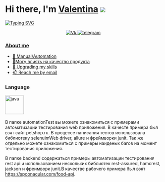 # Hi there, I'm [Valentina](https://daniilshat.ru/) ![](https://github.com/blackcater/blackcater/raw/main/images/Hi.gif) 
[![Typing SVG](https://readme-typing-svg.herokuapp.com?color=%2336BCF7&lines=QA+engeneer+from+Russia+🇷🇺)](https://git.io/typing-svg)

<div id="socials" align="center">
<a href="https://vk.com/valentinaplatonova">
		<img src="https://img.shields.io/badge/vk-blue?style=for-the-badge&logo=vk&logoColor=whit" alt="Vk"/>
<a href="https://t.me/v_platonova1">
		<img src="https://img.shields.io/badge/telegram-blue?style=for-the-badge&logo=telegram&logoColor=whit" alt="telegram"/>
</div>
	

### About me
- 🌱 Manual/Automation 
- 📝Могу влиять на качество продукта
- 📄 Upgrading my skills
- 📫 Reach me by [email](mailto:vs_platonova@vk.com)
### Language
<img src="https://cdn.jsdelivr.net/gh/devicons/devicon/icons/java/java-plain-wordmark.svg" title="java" width="60" height="60"/>&nbsp;
	
	


В папке automationTest вы можете ознакомиться с примерами автоматизации тестирования web приложения. В качесте примера был взят сайт petshop.ru. В процессе написания тестов использовала библиотеку selenuimWeb driver, allure и фреймворки junit. Так же отдельно можете ознакомиться с примеры наиденых багов  на момент тестирования приложения. 

В папке backend содержаться примеры автоматизации тестирования rest api и использованием нескольких  библиотек rest-assured, hamcrest, jackson и фреимворк
junit.В качестве рабочего примера был взят https://spoonacular.com/food-api.
